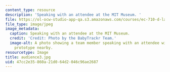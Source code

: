 ```yaml
---
content_type: resource
description: 'Speaking with an attendee at the MIT Museum. '
file: https://ol-ocw-studio-app-qa.s3.amazonaws.com/courses/ec-710-d-lab-medical-technologies-for-the-developing-world-spring-2010/47cc2e35860a21d064d2046c96ae2687_audience3.jpg
file_type: image/jpeg
image_metadata:
  caption: Speaking with an attendee at the MIT Museum.
  credit: 'Credit: Photo by the BabyTrackr Team.'
  image-alt: A photo showing a team member speaking with an attendee with poster and
    prototype nearby.
resourcetype: Image
title: audience3.jpg
uid: 47cc2e35-860a-21d0-64d2-046c96ae2687
---
```

